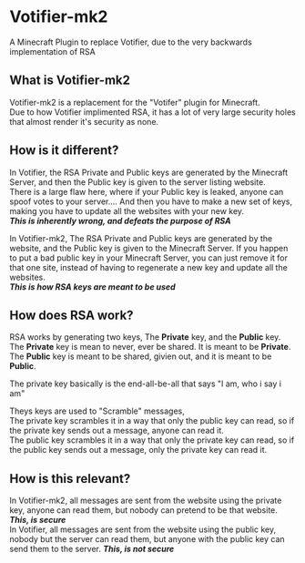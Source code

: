 Votifier-mk2
============
A Minecraft Plugin to replace Votifier, due to the very backwards implementation of RSA


What is Votifier-mk2
-----------------
Votifier-mk2 is a replacement for the "Votifer" plugin for Minecraft.  
Due to how Votifier implimented RSA, it has a lot of very large security holes that almost render it's security as none.  
  
  
  
How is it different?
-----------------
In Votifier, the RSA Private and Public keys are generated by the Minecraft Server, and then the Public key is given to the server listing website.  
There is a large flaw here, where if your Public key is leaked, anyone can spoof votes to your server.... And then you have to make a new set of keys, making you have to update all the websites with your new key.  
_**This is inherently wrong, and defeats the purpose of RSA**_
  
In Votifier-mk2, The RSA Private and Public keys are generated by the website, and the Public key is given to the Minecraft Server.
If you happen to put a bad public key in your Minecraft Server, you can just remove it for that one site, instead of having to regenerate a new key and update all the websites.  
_**This is how RSA keys are meant to be used**_  
  
  

How does RSA work?
------------------
RSA works by generating two keys, The **Private** key, and the **Public** key.  
The **Private** key is mean to never, ever be shared. It is meant to be **Private**.  
The **Public** key is meant to be shared, givien out, and it is meant to be **Public**.  
  
The private key basically is the end-all-be-all that says "I am, who i say i am"  

Theys keys are used to "Scramble" messages,  
The private key scrambles it in a way that only the public key can read, so if the private key sends out a message, anyone can read it.  
The public key scrambles it in a way that only the private key can read, so if the public key sends out a message, only the private key can read it.  



How is this relevant? 
-------------------
In Votifier-mk2, all messages are sent from the website using the private key, anyone can read them, but nobody can pretend to be that website. _**This, is secure**_  
In Votifier, all messages are sent from the website using the public key, nobody but the server can read them, but anyone with the public key can send them to the server. _**This, is not secure**_  
